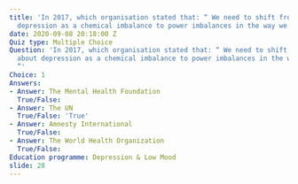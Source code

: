 ```yaml
---
title: 'In 2017, which organisation stated that: “ We need to shift from talking about
  depression as a chemical imbalance to power imbalances in the way we live. ”'
date: 2020-09-08 20:18:00 Z
Quiz type: Multiple Choice
Question: 'In 2017, which organisation stated that: “ We need to shift from talking
  about depression as a chemical imbalance to power imbalances in the way we live.
  ”'
Choice: 1
Answers:
- Answer: The Mental Health Foundation
  True/False: 
- Answer: The UN
  True/False: 'True'
- Answer: Amnesty International
  True/False: 
- Answer: The World Health Organization
  True/False: 
Education programme: Depression & Low Mood
slide: 28
---
```


